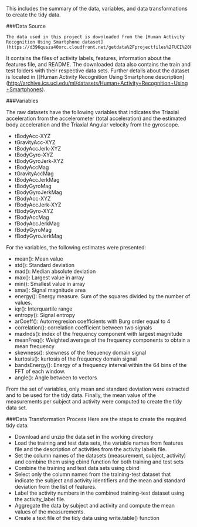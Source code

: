 This includes the summary of the data, variables, and data transformations to create the tidy data.

###Data Source

	The data used in this project is downloaded from the [Human Activity Recognition Using Smartphone dataset] (https://d396qusza40orc.cloudfront.net/getdata%2Fprojectfiles%2FUCI%20HAR%20Dataset.zip)
It contains the files of activity labels, features, information about the features file, and README. The downloaded data also contains the train and test folders with their respective data sets. Further details about the dataset is located in [[Human Activity Recognition Using Smartphone description] (http://archive.ics.uci.edu/ml/datasets/Human+Activity+Recognition+Using+Smartphones).

###Variables

The raw datasets have the following variables that indicates the Triaxial acceleration from the accelerometer (total acceleration) and the estimated body acceleration and the Triaxial Angular velocity from the gyroscope.
-	tBodyAcc-XYZ
-	tGravityAcc-XYZ
-	tBodyAccJerk-XYZ
-	tBodyGyro-XYZ
-	tBodyGyroJerk-XYZ
-	tBodyAccMag
-	tGravityAccMag
-	tBodyAccJerkMag
-	tBodyGyroMag
-	tBodyGyroJerkMag
-	fBodyAcc-XYZ
-	fBodyAccJerk-XYZ
-	fBodyGyro-XYZ
-	fBodyAccMag
-	fBodyAccJerkMag
-	fBodyGyroMag
-	fBodyGyroJerkMag

For the variables, the following estimates were presented:
-	mean(): Mean value
-	std(): Standard deviation
-	mad(): Median absolute deviation 
-	max(): Largest value in array
-	min(): Smallest value in array
-	sma(): Signal magnitude area
-	energy(): Energy measure. Sum of the squares divided by the number of values. 
-	iqr(): Interquartile range 
-	entropy(): Signal entropy
-	arCoeff(): Autorregresion coefficients with Burg order equal to 4
-	correlation(): correlation coefficient between two signals
-	maxInds(): index of the frequency component with largest magnitude
-	meanFreq(): Weighted average of the frequency components to obtain a mean frequency
-	skewness(): skewness of the frequency domain signal 
-	kurtosis(): kurtosis of the frequency domain signal 
-	bandsEnergy(): Energy of a frequency interval within the 64 bins of the FFT of each window.
-	angle(): Angle between to vectors

From the set of variables, only mean and standard deviation were extracted and to be used for the tidy data. Finally, the mean value of the measurements per subject and activity were computed to create the tidy data set.


###Data Transformation Process
Here are the steps to create the required tidy data:
- Download and unzip the data set in the working directory
- Load the training and test data sets, the variable names from features file and the description of activities from the activity labels file.
- Set the column names of the datasets (measurement, subject, activity) and combine them using cbind function for both training and test sets
- Combine the training and test data sets using cbind
- Select only the column names from the training-test dataset that indicate the subject and activity identifiers and the mean and standard deviation from the list of features.
- Label the activity numbers in the combined training-test dataset using the activity_label file.
- Aggregate the data by subject and activity and compute the mean values of the measurements.
- Create a text file of the tidy data using write.table() function 

